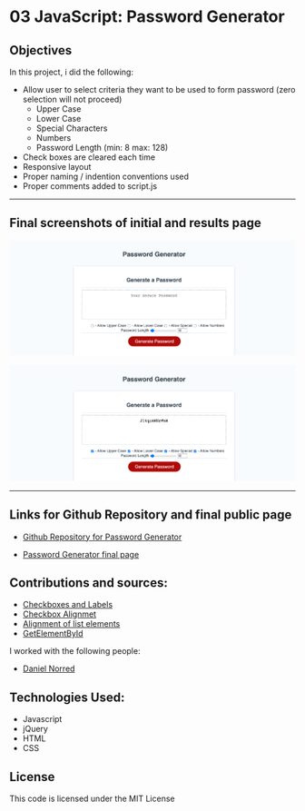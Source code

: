 # 03 JavaScript: Password Generator

## Objectives

In this project, i did the following:

- Allow user to select criteria they want to be used to form password (zero selection will not proceed)
    - Upper Case
    - Lower Case
    - Special Characters
    - Numbers
    - Password Length (min: 8 max: 128)
- Check boxes are cleared each time
- Responsive layout 
- Proper naming / indention conventions used
- Proper comments added to script.js

-----

## Final screenshots of initial and results page

![Screenshot of initial Password Generator webpage](./assets/images/password-generator-initial.png)

![Screenshot of final Password Generator webpage](./assets/images/password-generator-results.png)

-----
## Links for Github Repository and final public page

- [Github Repository for Password Generator](https://github.com/ksjefferies/password-generator)

- [Password Generator final page](https://ksjefferies.github.io/password-generator/)

## Contributions and sources:

- [Checkboxes and Labels](https://www.w3schools.com/howto/howto_css_custom_checkbox.asp)
- [Checkbox Alignmet](https://stackoverflow.com/questions/22321795/how-to-align-the-checkbox-and-label-in-same-line-in-html)
- [Alignment of list elements](https://stackoverflow.com/questions/3400548/how-to-vertically-align-li-elements-in-ul)
- [GetElementById](https://developer.mozilla.org/en-US/docs/Web/API/Document/getElementById)

I worked with the following people:
- [Daniel Norred](https://github.com/MinisculeGirraffe)

## Technologies Used:

- Javascript
- jQuery
- HTML
- CSS

## License
This code is licensed under the MIT License